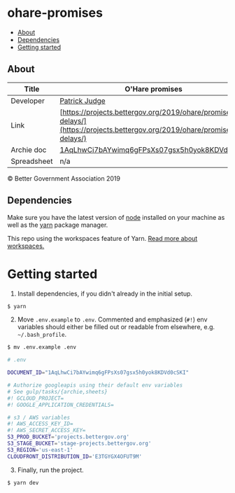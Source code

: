 # ohare-promises

- [About](#about)
- [Dependencies](#dependencies)
- [Getting started](#getting-started)

## About

| Title       | O&#39;Hare promises                                                                                                                  |
| ----------- | ------------------------------------------------------------------------------------------------------------------------------------ |
| Developer   | [Patrick Judge](pjudge@bettergov.org)                                                                                                |
| Link        | [https://projects.bettergov.org/2019/ohare/promises-delays/](https://projects.bettergov.org/2019/ohare/promises-delays/)             |
| Archie doc  | [1AqLhwCi7bAYwimq6gFPsXs07gsx5h0yok8KDVd0cSKI](https://docs.google.com/document/d/1AqLhwCi7bAYwimq6gFPsXs07gsx5h0yok8KDVd0cSKI/edit) |
| Spreadsheet | n/a                                                                                                                                  |

© Better Government Association 2019

## Dependencies

Make sure you have the latest version of [node](https://docs.npmjs.com/getting-started/installing-node) installed on your machine as well as the [yarn](https://yarnpkg.com/en/docs/install) package manager.

This repo using the workspaces feature of Yarn. [Read more about workspaces.](https://yarnpkg.com/lang/en/docs/workspaces/)

# Getting started

1.  Install dependencies, if you didn't already in the initial setup.

```bash
$ yarn
```

2. Move `.env.example` to `.env`. Commented and emphasized (`#!`) env variables should either be filled out or readable from elsewhere, e.g. `~/.bash_profile`.

```bash
$ mv .env.example .env
```

```bash
# .env

DOCUMENT_ID="1AqLhwCi7bAYwimq6gFPsXs07gsx5h0yok8KDVd0cSKI"

# Authorize googleapis using their default env variables
# See gulp/tasks/{archie,sheets}
#! GCLOUD_PROJECT=
#! GOOGLE_APPLICATION_CREDENTIALS=

# s3 / AWS variables
#! AWS_ACCESS_KEY_ID=
#! AWS_SECRET_ACCESS_KEY=
S3_PROD_BUCKET='projects.bettergov.org'
S3_STAGE_BUCKET='stage-projects.bettergov.org'
S3_REGION='us-east-1'
CLOUDFRONT_DISTRIBUTION_ID='E3TGYGX4OFUT9M'

```

3.  Finally, run the project.

```bash
$ yarn dev
```
